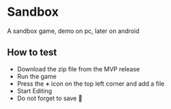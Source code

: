 # Sandbox
A sandbox game, demo on pc, later on android

## How to test 
- Download the zip file from the MVP release
- Run the game
- Press the **+** icon on the top left corner and add a file
- Start Editing
- Do not forget to save 🙂

